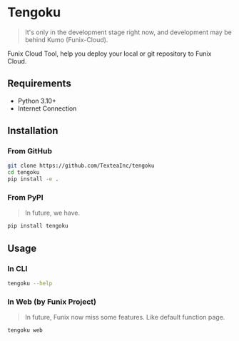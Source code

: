 # Tengoku

> It's only in the development stage right now, and development may be behind Kumo (Funix-Cloud).

Funix Cloud Tool, help you deploy your local or git repository to Funix Cloud.

## Requirements

- Python 3.10+
- Internet Connection

## Installation

### From GitHub

```bash
git clone https://github.com/TexteaInc/tengoku
cd tengoku
pip install -e .
```

### From PyPI

> In future, we have.

```bash
pip install tengoku
```

## Usage

### In CLI

```bash
tengoku --help
```

### In Web (by Funix Project)

> In future, Funix now miss some features. Like default function page.

```bash
tengoku web
```
